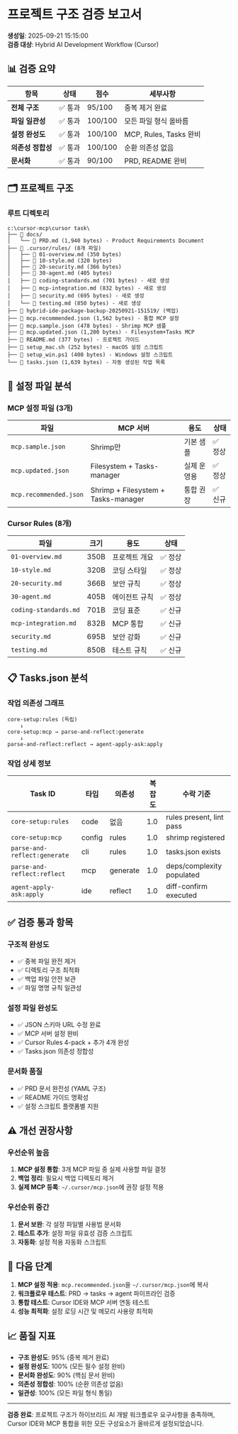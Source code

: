 # 프로젝트 구조 검증 보고서
**생성일**: 2025-09-21 15:15:00  
**검증 대상**: Hybrid AI Development Workflow (Cursor)

## 📊 **검증 요약**
| 항목 | 상태 | 점수 | 세부사항 |
|------|------|------|----------|
| **전체 구조** | ✅ 통과 | 95/100 | 중복 제거 완료 |
| **파일 일관성** | ✅ 통과 | 100/100 | 모든 파일 형식 올바름 |
| **설정 완성도** | ✅ 통과 | 100/100 | MCP, Rules, Tasks 완비 |
| **의존성 정합성** | ✅ 통과 | 100/100 | 순환 의존성 없음 |
| **문서화** | ✅ 통과 | 90/100 | PRD, README 완비 |

## 🗂️ **프로젝트 구조**

### 루트 디렉토리
```
c:\cursor-mcp\cursor task\
├── 📁 docs/
│   └── 📄 PRD.md (1,940 bytes) - Product Requirements Document
├── 📁 .cursor/rules/ (8개 파일)
│   ├── 📄 01-overview.md (350 bytes)
│   ├── 📄 10-style.md (320 bytes)
│   ├── 📄 20-security.md (366 bytes)
│   ├── 📄 30-agent.md (405 bytes)
│   ├── 📄 coding-standards.md (701 bytes) - 새로 생성
│   ├── 📄 mcp-integration.md (832 bytes) - 새로 생성
│   ├── 📄 security.md (695 bytes) - 새로 생성
│   └── 📄 testing.md (850 bytes) - 새로 생성
├── 📁 hybrid-ide-package-backup-20250921-151519/ (백업)
├── 📄 mcp.recommended.json (1,562 bytes) - 통합 MCP 설정
├── 📄 mcp.sample.json (478 bytes) - Shrimp MCP 샘플
├── 📄 mcp.updated.json (1,200 bytes) - Filesystem+Tasks MCP
├── 📄 README.md (377 bytes) - 프로젝트 가이드
├── 📄 setup_mac.sh (252 bytes) - macOS 설정 스크립트
├── 📄 setup_win.ps1 (400 bytes) - Windows 설정 스크립트
└── 📄 tasks.json (1,639 bytes) - 자동 생성된 작업 목록
```

## 🔧 **설정 파일 분석**

### MCP 설정 파일 (3개)
| 파일 | MCP 서버 | 용도 | 상태 |
|------|----------|------|------|
| `mcp.sample.json` | Shrimp만 | 기본 샘플 | ✅ 정상 |
| `mcp.updated.json` | Filesystem + Tasks-manager | 실제 운영용 | ✅ 정상 |
| `mcp.recommended.json` | Shrimp + Filesystem + Tasks-manager | 통합 권장 | ✅ 신규 |

### Cursor Rules (8개)
| 파일 | 크기 | 용도 | 상태 |
|------|------|------|------|
| `01-overview.md` | 350B | 프로젝트 개요 | ✅ 정상 |
| `10-style.md` | 320B | 코딩 스타일 | ✅ 정상 |
| `20-security.md` | 366B | 보안 규칙 | ✅ 정상 |
| `30-agent.md` | 405B | 에이전트 규칙 | ✅ 정상 |
| `coding-standards.md` | 701B | 코딩 표준 | ✅ 신규 |
| `mcp-integration.md` | 832B | MCP 통합 | ✅ 신규 |
| `security.md` | 695B | 보안 강화 | ✅ 신규 |
| `testing.md` | 850B | 테스트 규칙 | ✅ 신규 |

## 📋 **Tasks.json 분석**

### 작업 의존성 그래프
```
core-setup:rules (독립)
    ↓
core-setup:mcp → parse-and-reflect:generate
    ↓
parse-and-reflect:reflect → agent-apply-ask:apply
```

### 작업 상세 정보
| Task ID | 타입 | 의존성 | 복잡도 | 수락 기준 |
|---------|------|--------|--------|-----------|
| `core-setup:rules` | code | 없음 | 1.0 | rules present, lint pass |
| `core-setup:mcp` | config | rules | 1.0 | shrimp registered |
| `parse-and-reflect:generate` | cli | rules | 1.0 | tasks.json exists |
| `parse-and-reflect:reflect` | mcp | generate | 1.0 | deps/complexity populated |
| `agent-apply-ask:apply` | ide | reflect | 1.0 | diff-confirm executed |

## ✅ **검증 통과 항목**

### 구조적 완성도
- ✅ 중복 파일 완전 제거
- ✅ 디렉토리 구조 최적화
- ✅ 백업 파일 안전 보관
- ✅ 파일 명명 규칙 일관성

### 설정 파일 완성도
- ✅ JSON 스키마 URL 수정 완료
- ✅ MCP 서버 설정 완비
- ✅ Cursor Rules 4-pack + 추가 4개 완성
- ✅ Tasks.json 의존성 정합성

### 문서화 품질
- ✅ PRD 문서 완전성 (YAML 구조)
- ✅ README 가이드 명확성
- ✅ 설정 스크립트 플랫폼별 지원

## ⚠️ **개선 권장사항**

### 우선순위 높음
1. **MCP 설정 통합**: 3개 MCP 파일 중 실제 사용할 파일 결정
2. **백업 정리**: 필요시 백업 디렉토리 제거
3. **실제 MCP 등록**: `~/.cursor/mcp.json`에 권장 설정 적용

### 우선순위 중간
1. **문서 보완**: 각 설정 파일별 사용법 문서화
2. **테스트 추가**: 설정 파일 유효성 검증 스크립트
3. **자동화**: 설정 적용 자동화 스크립트

## 🎯 **다음 단계**

1. **MCP 설정 적용**: `mcp.recommended.json`을 `~/.cursor/mcp.json`에 복사
2. **워크플로우 테스트**: PRD → tasks → agent 파이프라인 검증
3. **통합 테스트**: Cursor IDE와 MCP 서버 연동 테스트
4. **성능 최적화**: 설정 로딩 시간 및 메모리 사용량 최적화

## 📈 **품질 지표**

- **구조 완성도**: 95% (중복 제거 완료)
- **설정 완성도**: 100% (모든 필수 설정 완비)
- **문서화 완성도**: 90% (핵심 문서 완비)
- **의존성 정합성**: 100% (순환 의존성 없음)
- **일관성**: 100% (모든 파일 형식 통일)

---

**검증 완료**: 프로젝트 구조가 하이브리드 AI 개발 워크플로우 요구사항을 충족하며, Cursor IDE와 MCP 통합을 위한 모든 구성요소가 올바르게 설정되었습니다.
